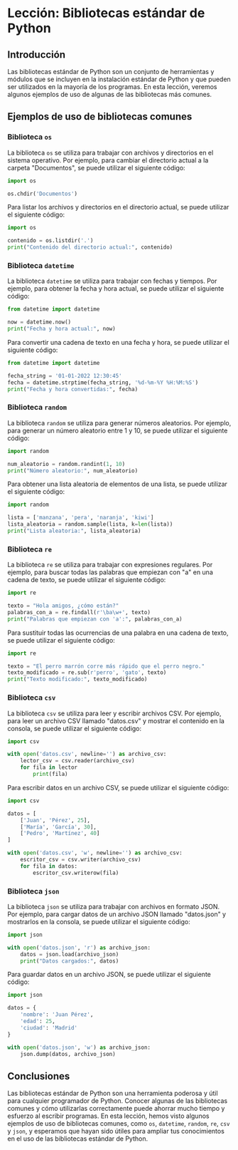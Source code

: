 # Lección: Bibliotecas estándar de Python

## Introducción
Las bibliotecas estándar de Python son un conjunto de herramientas y módulos que se incluyen en la instalación estándar de Python y que pueden ser utilizados en la mayoría de los programas. En esta lección, veremos algunos ejemplos de uso de algunas de las bibliotecas más comunes.

## Ejemplos de uso de bibliotecas comunes

### Biblioteca `os`
La biblioteca `os` se utiliza para trabajar con archivos y directorios en el sistema operativo. Por ejemplo, para cambiar el directorio actual a la carpeta "Documentos", se puede utilizar el siguiente código:

```python
import os

os.chdir('Documentos')
```

Para listar los archivos y directorios en el directorio actual, se puede utilizar el siguiente código:

```python
import os

contenido = os.listdir('.')
print("Contenido del directorio actual:", contenido)
```

### Biblioteca `datetime`
La biblioteca `datetime` se utiliza para trabajar con fechas y tiempos. Por ejemplo, para obtener la fecha y hora actual, se puede utilizar el siguiente código:

```python
from datetime import datetime

now = datetime.now()
print("Fecha y hora actual:", now)
```

Para convertir una cadena de texto en una fecha y hora, se puede utilizar el siguiente código:

```python
from datetime import datetime

fecha_string = '01-01-2022 12:30:45'
fecha = datetime.strptime(fecha_string, '%d-%m-%Y %H:%M:%S')
print("Fecha y hora convertidas:", fecha)
```

### Biblioteca `random`
La biblioteca `random` se utiliza para generar números aleatorios. Por ejemplo, para generar un número aleatorio entre 1 y 10, se puede utilizar el siguiente código:

```python
import random

num_aleatorio = random.randint(1, 10)
print("Número aleatorio:", num_aleatorio)
```

Para obtener una lista aleatoria de elementos de una lista, se puede utilizar el siguiente código:

```python
import random

lista = ['manzana', 'pera', 'naranja', 'kiwi']
lista_aleatoria = random.sample(lista, k=len(lista))
print("Lista aleatoria:", lista_aleatoria)
```

### Biblioteca `re`
La biblioteca `re` se utiliza para trabajar con expresiones regulares. Por ejemplo, para buscar todas las palabras que empiezan con "a" en una cadena de texto, se puede utilizar el siguiente código:

```python
import re

texto = "Hola amigos, ¿cómo están?"
palabras_con_a = re.findall(r'\ba\w+', texto)
print("Palabras que empiezan con 'a':", palabras_con_a)
```

Para sustituir todas las ocurrencias de una palabra en una cadena de texto, se puede utilizar el siguiente código:

```python
import re

texto = "El perro marrón corre más rápido que el perro negro."
texto_modificado = re.sub(r'perro', 'gato', texto)
print("Texto modificado:", texto_modificado)
```

### Biblioteca `csv`
La biblioteca `csv` se utiliza para leer y escribir archivos CSV. Por ejemplo, para leer un archivo CSV llamado "datos.csv" y mostrar el contenido en la consola, se puede utilizar el siguiente código:

```python
import csv

with open('datos.csv', newline='') as archivo_csv:
    lector_csv = csv.reader(archivo_csv)
    for fila in lector
        print(fila)
```

Para escribir datos en un archivo CSV, se puede utilizar el siguiente código:

```python
import csv

datos = [
    ['Juan', 'Pérez', 25],
    ['María', 'García', 30],
    ['Pedro', 'Martínez', 40]
]

with open('datos.csv', 'w', newline='') as archivo_csv:
    escritor_csv = csv.writer(archivo_csv)
    for fila in datos:
        escritor_csv.writerow(fila)
```

### Biblioteca `json`
La biblioteca `json` se utiliza para trabajar con archivos en formato JSON. Por ejemplo, para cargar datos de un archivo JSON llamado "datos.json" y mostrarlos en la consola, se puede utilizar el siguiente código:

```python
import json

with open('datos.json', 'r') as archivo_json:
    datos = json.load(archivo_json)
    print("Datos cargados:", datos)
```

Para guardar datos en un archivo JSON, se puede utilizar el siguiente código:

```python
import json

datos = {
    'nombre': 'Juan Pérez',
    'edad': 25,
    'ciudad': 'Madrid'
}

with open('datos.json', 'w') as archivo_json:
    json.dump(datos, archivo_json)
```

## Conclusiones
Las bibliotecas estándar de Python son una herramienta poderosa y útil para cualquier programador de Python. Conocer algunas de las bibliotecas comunes y cómo utilizarlas correctamente puede ahorrar mucho tiempo y esfuerzo al escribir programas. En esta lección, hemos visto algunos ejemplos de uso de bibliotecas comunes, como `os`, `datetime`, `random`, `re`, `csv` y `json`, y esperamos que hayan sido útiles para ampliar tus conocimientos en el uso de las bibliotecas estándar de Python.